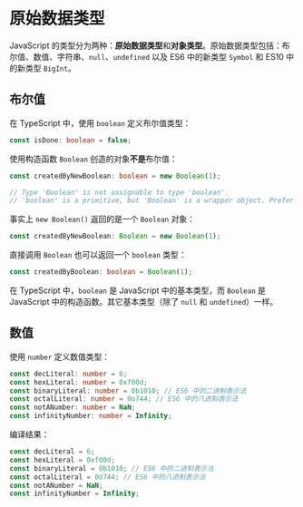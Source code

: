 # 原始数据类型

JavaScript 的类型分为两种：**原始数据类型**和**对象类型**。原始数据类型包括：布尔值、数值、字符串、`null`、`undefined` 以及 ES6 中的新类型 `Symbol` 和 ES10 中的新类型 `BigInt`。

## 布尔值

在 TypeScript 中，使用 `boolean` 定义布尔值类型：

``` typescript
const isDone: boolean = false;
```

使用构造函数 `Boolean` 创造的对象**不是**布尔值：

``` typescript
const createdByNewBoolean: boolean = new Boolean(1);

// Type 'Boolean' is not assignable to type 'boolean'.
// 'boolean' is a primitive, but 'Boolean' is a wrapper object. Prefer using 'boolean' when possible.
```

事实上 `new Boolean()` 返回的是一个 `Boolean` 对象：

``` typescript
const createdByNewBoolean: Boolean = new Boolean(1);
```

直接调用 `Boolean` 也可以返回一个 `boolean` 类型：

``` typescript
const createdByBoolean: boolean = Boolean(1);
```

在 TypeScript 中，`boolean` 是 JavaScript 中的基本类型，而 `Boolean` 是 JavaScript 中的构造函数。其它基本类型（除了 `null` 和 `undefined`）一样。

## 数值

使用 `number` 定义数值类型：

``` typescript
const decLiteral: number = 6;
const hexLiteral: number = 0xf00d;
const binaryLiteral: number = 0b1010; // ES6 中的二进制表示法
const octalLiteral: number = 0o744; // ES6 中的八进制表示法
const notANumber: number = NaN;
const infinityNumber: number = Infinity;
```

编译结果：

``` javascript
const decLiteral = 6;
const hexLiteral = 0xf00d;
const binaryLiteral = 0b1010; // ES6 中的二进制表示法
const octalLiteral = 0o744; // ES6 中的八进制表示法
const notANumber = NaN;
const infinityNumber = Infinity;
```

